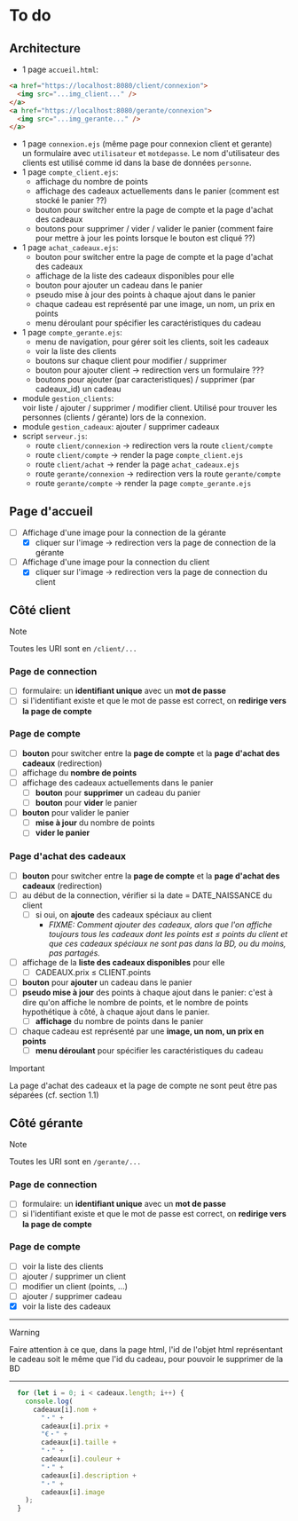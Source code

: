# To do

## Architecture

- 1 page `accueil.html`:

```html
<a href="https://localhost:8080/client/connexion">
  <img src="...img_client..." />
</a>
<a href="https://localhost:8080/gerante/connexion">
  <img src="...img_gerante..." />
</a>
```

- 1 page `connexion.ejs` (même page pour connexion client et gerante)  
  un formulaire avec `utilisateur` et `motdepasse`. Le nom d'utilisateur des clients est utilisé comme id dans la base de données `personne`.
- 1 page `compte_client.ejs`:
  - affichage du nombre de points
  - affichage des cadeaux actuellements dans le panier (comment est stocké le panier ??)
  - bouton pour switcher entre la page de compte et la page d'achat des cadeaux
  - boutons pour supprimer / vider / valider le panier (comment faire pour mettre à jour les points lorsque le bouton est cliqué ??)
- 1 page `achat_cadeaux.ejs`:
  - bouton pour switcher entre la page de compte et la page d'achat des cadeaux
  - affichage de la liste des cadeaux disponibles pour elle
  - bouton pour ajouter un cadeau dans le panier
  - pseudo mise à jour des points à chaque ajout dans le panier
  - chaque cadeau est représenté par une image, un nom, un prix en points
  - menu déroulant pour spécifier les caractéristiques du cadeau
- 1 page `compte_gerante.ejs`:
  - menu de navigation, pour gérer soit les clients, soit les cadeaux
  - voir la liste des clients
  - boutons sur chaque client pour modifier / supprimer
  - bouton pour ajouter client -> redirection vers un formulaire ???
  - boutons pour ajouter (par caracteristiques) / supprimer (par cadeaux_id) un cadeau
- module `gestion_clients`:  
  voir liste / ajouter / supprimer / modifier client. Utilisé pour trouver les personnes (clients / gérante) lors de la connexion.
- module `gestion_cadeaux`: ajouter / supprimer cadeaux
- script `serveur.js`:
  - route `client/connexion` -> redirection vers la route `client/compte`
  - route `client/compte` -> render la page `compte_client.ejs`
  - route `client/achat` -> render la page `achat_cadeaux.ejs`
  - route `gerante/connexion` -> redirection vers la route `gerante/compte`
  - route `gerante/compte` -> render la page `compte_gerante.ejs`

## Page d'accueil

- [ ] Affichage d'une image pour la connection de la gérante
  - [x] cliquer sur l'image $\to$ redirection vers la page de connection de la gérante
- [ ] Affichage d'une image pour la connection du client
  - [x] cliquer sur l'image $\to$ redirection vers la page de connection du client

## Côté client

> [!NOTE]  
> Toutes les URI sont en `/client/...`

### Page de connection

- [ ] formulaire: un **identifiant unique** avec un **mot de passe**
- [ ] si l'identifiant existe et que le mot de passe est correct, on **redirige vers la page de compte**

<!-- Alignement -->

### Page de compte

- [ ] **bouton** pour switcher entre la **page de compte** et la **page d'achat des cadeaux** (redirection)
- [ ] affichage du **nombre de points**
- [ ] affichage des cadeaux actuellements dans le panier
  - [ ] **bouton** pour **supprimer** un cadeau du panier
  - [ ] **bouton** pour **vider** le panier
- [ ] **bouton** pour valider le panier
  - [ ] **mise à jour** du nombre de points
  - [ ] **vider le panier**

### Page d'achat des cadeaux

- [ ] **bouton** pour switcher entre la **page de compte** et la **page d'achat des cadeaux** (redirection)
- [ ] au début de la connection, vérifier si la date = DATE_NAISSANCE du client
  - [ ] si oui, on **ajoute** des cadeaux spéciaux au client
    - _FIXME: Comment ajouter des cadeaux, alors que l'on affiche toujours tous les cadeaux dont les points est $\le$ points du client et que ces cadeaux spéciaux ne sont pas dans la BD, ou du moins, pas partagés._
- [ ] affichage de la **liste des cadeaux disponibles** pour elle
  - [ ] CADEAUX.prix $\le$ CLIENT.points
- [ ] **bouton** pour **ajouter** un cadeau dans le panier
- [ ] **pseudo mise à jour** des points à chaque ajout dans le panier: c'est à dire qu'on affiche le nombre de points, et le nombre de points hypothétique à côté, à chaque ajout dans le panier.
  - [ ] **affichage** du nombre de points dans le panier
- [ ] chaque cadeau est représenté par une **image, un nom, un prix en points**
  - [ ] **menu déroulant** pour spécifier les caractéristiques du cadeau

> [!IMPORTANT]  
> La page d'achat des cadeaux et la page de compte ne sont peut être pas séparées (cf. section 1.1)

## Côté gérante

> [!NOTE]  
> Toutes les URI sont en `/gerante/...`

### Page de connection

- [ ] formulaire: un **identifiant unique** avec un **mot de passe**
- [ ] si l'identifiant existe et que le mot de passe est correct, on **redirige vers la page de compte**

### Page de compte

- [ ] voir la liste des clients
- [ ] ajouter / supprimer un client
- [ ] modifier un client (points, ...)
- [ ] ajouter / supprimer cadeau
- [x] voir la liste des cadeaux

---

> [!WARNING]  
> Faire attention à ce que, dans la page html, l'id de l'objet html représentant le cadeau soit le même que l'id du cadeau, pour pouvoir le supprimer de la BD

---

```javascript
  for (let i = 0; i < cadeaux.length; i++) {
    console.log(
      cadeaux[i].nom +
        "・" +
        cadeaux[i].prix +
        "€・" +
        cadeaux[i].taille +
        "・" +
        cadeaux[i].couleur +
        "・" +
        cadeaux[i].description +
        "・" +
        cadeaux[i].image
    );
  }
```
